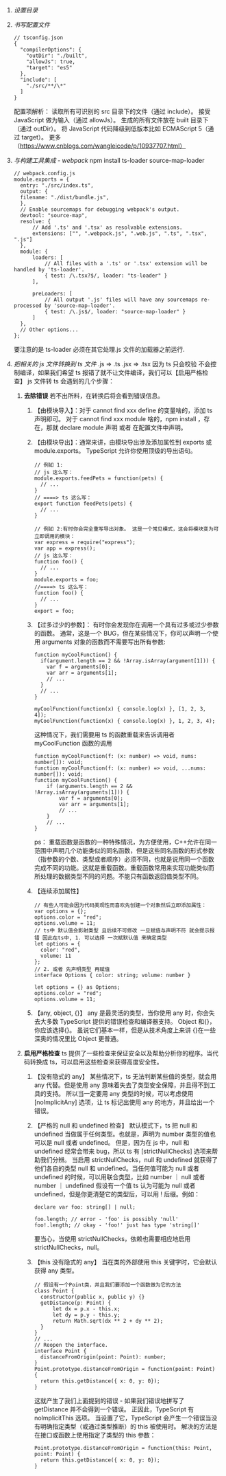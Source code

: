 1.  _设置目录_

2.  _书写配置文件_

    ```
    // tsconfig.json
    {
      "compilerOptions": {
        "outDir": "./built",
        "allowJs": true,
        "target": "es5"
      },
      "include": [
        "./src/**/\*"
      ]
    }
    ```

    配置项解析：
    读取所有可识别的 src 目录下的文件（通过 include）。
    接受 JavaScript 做为输入（通过 allowJs）。
    生成的所有文件放在 built 目录下（通过 outDir）。
    将 JavaScript 代码降级到低版本比如 ECMAScript 5（通过 target）。
    更多（https://www.cnblogs.com/wangleicode/p/10937707.html）

3.  _与构建工具集成 - webpack_
    npm install ts-loader source-map-loader

    ```
    // webpack.config.js
    module.exports = {
      entry: "./src/index.ts",
      output: {
      filename: "./dist/bundle.js",
      },
      // Enable sourcemaps for debugging webpack's output.
      devtool: "source-map",
      resolve: {
          // Add '.ts' and '.tsx' as resolvable extensions.
          extensions: ["", ".webpack.js", ".web.js", ".ts", ".tsx", ".js"]
      },
      module: {
          loaders: [
              // All files with a '.ts' or '.tsx' extension will be handled by 'ts-loader'.
              { test: /\.tsx?$/, loader: "ts-loader" }
          ],

          preLoaders: [
              // All output '.js' files will have any sourcemaps re-processed by 'source-map-loader'.
              { test: /\.js$/, loader: "source-map-loader" }
          ]
      },
      // Other options...
    };
    ```

    要注意的是 ts-loader 必须在其它处理.js 文件的加载器之前运行.

4.  _把相关的 js 文件转换到 ts 文件_
    .js => .ts
    .jsx => .tsx
    因为 ts 只会校验 不会控制编译，如果我们希望 ts 报错了就不让文件编译，我们可以【启用严格检查】
    js 文件转 ts 会遇到的几个步骤：

    1.  **去除错误**
        若不出所料，在转换后将会看到错误信息。

        1. 【由模块导入】：对于 cannot find xxx define 的变量啥的，添加 ts 声明即可。 对于 cannot find xxx module 啥的，npm install ，存在，那就 declare module 声明 或者 在配置文件中声明。

        2. 【由模块导出】：通常来讲，由模块导出涉及添加属性到 exports 或 module.exports。 TypeScript 允许你使用顶级的导出语句。

           ```
           // 例如 1:
           // js 这么写：
           module.exports.feedPets = function(pets) {
             // ...
           }
           // ====> ts 这么写：
           export function feedPets(pets) {
             // ...
           }

           // 例如 2:有时你会完全重写导出对象。 这是一个常见模式，这会将模块变为可立即调用的模块：
           var express = require("express");
           var app = express();
           // js 这么写：
           function foo() {
             // ...
           }
           module.exports = foo;
           //====> ts 这么写：
           function foo() {
             // ...
           }
           export = foo;
           ```

        3. 【过多过少的参数】：
           有时你会发现你在调用一个具有过多或过少参数的函数。 通常，这是一个 BUG，但在某些情况下，你可以声明一个使用 arguments 对象的函数而不需要写出所有参数:

           ```
           function myCoolFunction() {
             if(argument.length == 2 && !Array.isArray(argument[1])) {
               var f = arguments[0];
               var arr = arguments[1];
               // ...
             }
             // ...
           }

           myCoolFunction(function(x) { console.log(x) }, [1, 2, 3, 4]);
           myCoolFunction(function(x) { console.log(x) }, 1, 2, 3, 4);
           ```

           这种情况下，我们需要用 ts 的函数重载来告诉调用者 myCoolFunction 函数的调用

           ```
           function myCoolFunction(f: (x: number) => void, nums: number[]): void;
           function myCoolFunction(f: (x: number) => void, ...nums: number[]): void;
           function myCoolFunction() {
               if (arguments.length == 2 && !Array.isArray(arguments[1])) {
                   var f = arguments[0];
                   var arr = arguments[1];
                   // ...
               }
               // ...
           }
           ```

           ps： 重载函数是函数的一种特殊情况，为方便使用，C++允许在同一范围中声明几个功能类似的同名函数，但是这些同名函数的形式参数（指参数的个数、类型或者顺序）必须不同，也就是说用同一个函数完成不同的功能。这就是重载函数。重载函数常用来实现功能类似而所处理的数据类型不同的问题。不能只有函数返回值类型不同。

        4. 【连续添加属性】

           ```
           // 有些人可能会因为代码美观性而喜欢先创建一个对象然后立即添加属性：
           var options = {};
           options.color = "red";
           options.volume = 11;
           // ts中 默认值会影射类型 且后续不可修改 一旦赋值与声明不符 就会提示报错 因此在ts中, 1. 可以选择 一次赋默认值 来确定类型
           let options = {
             color: "red",
             volume: 11
           };
           // 2. 或者 先声明类型 再赋值
           interface Options { color: string; volume: number }

           let options = {} as Options;
           options.color = "red";
           options.volume = 11;
           ```

        5. 【any, object, {}】
           any 是最灵活的类型，当你使用 any 时，你会失去大多数 TypeScript 提供的错误检查和编译器支持。
           Object 和{}，你应该选择{}。 虽说它们基本一样，但是从技术角度上来讲 {}在一些深奥的情况里比 Object 更普通。

    2.  **启用严格检查**
        ts 提供了一些检查来保证安全以及帮助分析你的程序。当代码转换成 ts，可以启用这些检查来获得高度安全性。

        1. 【没有隐式的 any】
           某些情况下，ts 无法判断某些值的类型，就会用 any 代替。但是使用 any 意味着失去了类型安全保障，并且得不到工具的支持。
           所以当一定要用 any 类型的时候，可以考虑使用 [noImplicitAny] 选项，让 ts 标记出使用 any 的地方，并且给出一个错误。

        2. 【严格的 null 和 undefined 检查】
           默认模式下，ts 把 null 和 undefined 当做属于任何类型。也就是，声明为 number 类型的值也可以是 null 或者 undefined。
           但是，因为在 js 中，null 和 undefined 经常会带来 bug，所以 ts 有 [strictNullChecks] 选项来帮助我们分辨。
           当启用 strictNullChecks，null 和 undefined 就获得了他们各自的类型 null 和 undefined。当任何值可能为 null 或者 undefined 的时候，可以用联合类型，比如 number ｜ null 或者 number ｜ undefined
           假设有一个值 ts 认为可能为 null 或者 undefined，但是你更清楚它的类型后，可以用 ! 后缀。例如：

           ```
           declare var foo: string[] | null;

           foo.length; // error - 'foo' is possibly 'null'
           foo!.length; // okay - 'foo!' just has type 'string[]'
           ```

           要当心，当使用 strictNullChecks，依赖也需要相应地启用 strictNullChecks，null。

        3. 【this 没有隐式的 any】
           当在类的外部使用 this 关键字时，它会默认获得 any 类型。

           ```
           // 假设有一个Point类，并且我们要添加一个函数做为它的方法
           class Point {
             constructor(public x, public y) {}
             getDistance(p: Point) {
                 let dx = p.x - this.x;
                 let dy = p.y - this.y;
                 return Math.sqrt(dx ** 2 + dy ** 2);
             }
           }
           // ...
           // Reopen the interface.
           interface Point {
             distanceFromOrigin(point: Point): number;
           }
           Point.prototype.distanceFromOrigin = function(point: Point) {
             return this.getDistance({ x: 0, y: 0});
           }
           ```

           这就产生了我们上面提到的错误 - 如果我们错误地拼写了 getDistance 并不会得到一个错误。 正因此，TypeScript 有 noImplicitThis 选项。 当设置了它，TypeScript 会产生一个错误当没有明确指定类型（或通过类型推断）的 this 被使用时。 解决的方法是在接口或函数上使用指定了类型的 this 参数：

           ```
           Point.prototype.distanceFromOrigin = function(this: Point, point: Point) {
             return this.getDistance({ x: 0, y: 0});
           }
           ```
